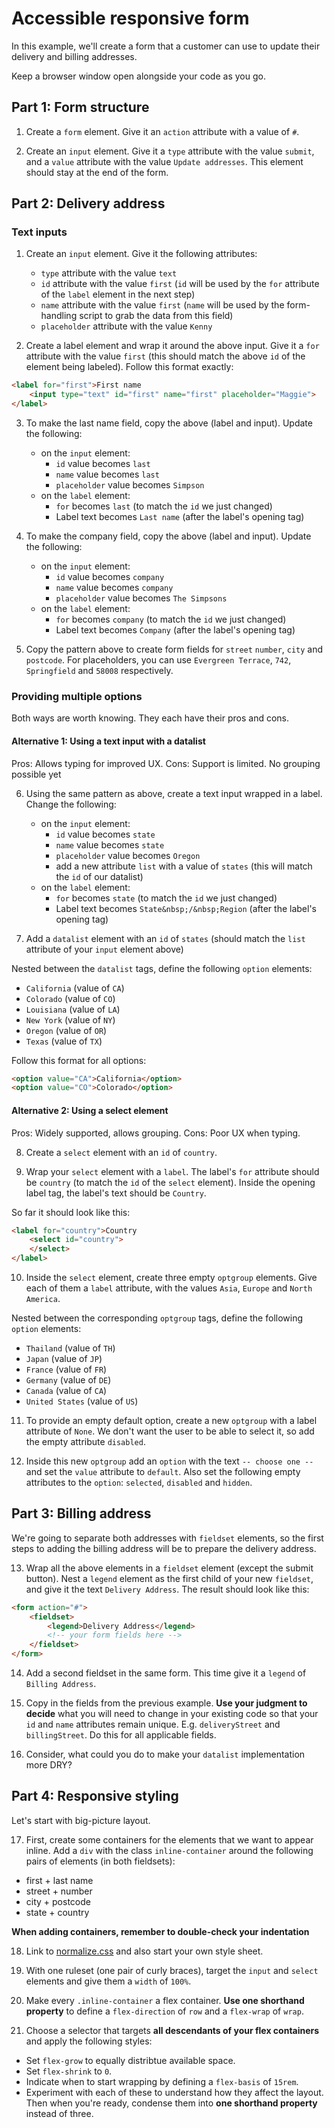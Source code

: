 # Accessible responsive form

In this example, we'll create a form that a customer can use to update their delivery and billing addresses.

Keep a browser window open alongside your code as you go.

## Part 1: Form structure

1. Create a `form` element. Give it an `action` attribute with a value of `#`.

2. Create an `input` element. Give it a `type` attribute with the value `submit`, and a `value` attribute with the value `Update addresses`. This element should stay at the end of the form.

## Part 2: Delivery address

### Text inputs

1. Create an `input` element. Give it the following attributes:
    - `type` attribute with the value `text`
    - `id` attribute with the value `first` (`id` will be used by the `for` attribute of the `label` element in the next step)
    - `name` attribute with the value `first` (`name` will be used by the form-handling script to grab the data from this field)
    - `placeholder` attribute with the value `Kenny`

2. Create a label element and wrap it around the above input. Give it a `for` attribute with the value `first` (this should match the above `id` of the element being labeled). Follow this format exactly:

```html
<label for="first">First name
    <input type="text" id="first" name="first" placeholder="Maggie">
</label>
```

3. To make the last name field, copy the above (label and input). Update the following:
    - on the `input` element:
        - `id` value becomes `last`
        - `name` value becomes `last`
        - `placeholder` value becomes `Simpson`
    - on the `label` element:
        - `for` becomes `last` (to match the `id` we just changed)
        - Label text becomes `Last name` (after the label's opening tag)

4. To make the company field, copy the above (label and input). Update the following:
    - on the `input` element:
        - `id` value becomes `company`
        - `name` value becomes `company`
        - `placeholder` value becomes `The Simpsons`
    - on the `label` element:
        - `for` becomes `company` (to match the `id` we just changed)
        - Label text becomes `Company` (after the label's opening tag)

5. Copy the pattern above to create form fields for `street` `number`, `city` and `postcode`. For placeholders, you can use `Evergreen Terrace`, `742`, `Springfield` and `58008` respectively.

### Providing multiple options

Both ways are worth knowing. They each have their pros and cons.

#### Alternative 1: Using a text input with a datalist

Pros: Allows typing for improved UX.
Cons: Support is limited. No grouping possible yet

6. Using the same pattern as above, create a text input wrapped in a label. Change the following:

    - on the `input` element:
        - `id` value becomes `state`
        - `name` value becomes `state`
        - `placeholder` value becomes `Oregon`
        - add a new attribute `list` with a value of `states` (this will match the `id` of our datalist)
    - on the `label` element:
        - `for` becomes `state` (to match the `id` we just changed)
        - Label text becomes `State&nbsp;/&nbsp;Region` (after the label's opening tag)

7. Add a `datalist` element with an `id` of `states` (should match the `list` attribute of your `input` element above)

Nested between the `datalist` tags, define the following `option` elements:

- `California` (value of `CA`)
- `Colorado` (value of `CO`)
- `Louisiana` (value of `LA`)
- `New York` (value of `NY`)
- `Oregon` (value of `OR`)
- `Texas` (value of `TX`)

Follow this format for all options:

```html
<option value="CA">California</option>
<option value="CO">Colorado</option>
```

#### Alternative 2: Using a select element

Pros: Widely supported, allows grouping.
Cons: Poor UX when typing.

8. Create a `select` element with an `id` of `country`.

9. Wrap your `select` element with a `label`. The label's `for` attribute should be `country` (to match the `id` of the `select` element). Inside the opening label tag, the label's text should be `Country`.

So far it should look like this:

```html
<label for="country">Country
    <select id="country">
    </select>
</label>
```

10. Inside the `select` element, create three empty `optgroup` elements. Give each of them a `label` attribute, with the values `Asia`, `Europe` and `North America`.

Nested between the corresponding `optgroup` tags, define the following `option` elements:

- `Thailand` (value of `TH`)
- `Japan` (value of `JP`)
- `France` (value of `FR`)
- `Germany` (value of `DE`)
- `Canada` (value of `CA`)
- `United States` (value of `US`)

11. To provide an empty default option, create a new `optgroup` with a label attribute of `None`. We don't want the user to be able to select it, so add the empty attribute `disabled`.

12. Inside this new `optgroup` add an `option` with the text `-- choose one --` and set the `value` attribute to `default`. Also set the following empty attributes to the `option`: `selected`, `disabled` and `hidden`.

## Part 3: Billing address

We're going to separate both addresses with `fieldset` elements, so the first steps to adding the billing address will be to prepare the delivery address.

13. Wrap all the above elements in a `fieldset` element (except the submit button). Nest a `legend` element as the first child of your new `fieldset`, and give it the text `Delivery Address`. The result should look like this:

```html
<form action="#">
    <fieldset>
        <legend>Delivery Address</legend>
        <!-- your form fields here -->
    </fieldset>
</form>
```

14. Add a second fieldset in the same form. This time give it a `legend` of `Billing Address`.

15. Copy in the fields from the previous example. **Use your judgment to decide** what you will need to change in your existing code so that your `id` and `name` attributes remain unique. E.g. `deliveryStreet` and `billingStreet`. Do this for all applicable fields.

16. Consider, what could you do to make your `datalist` implementation more DRY?

## Part 4: Responsive styling

Let's start with big-picture layout.

17. First, create some containers for the elements that we want to appear inline. Add a `div` with the class `inline-container` around the following pairs of elements (in both fieldsets):

- first + last name
- street + number
- city + postcode
- state + country

**When adding containers, remember to double-check your indentation**

18. Link to [normalize.css](https://necolas.github.io/normalize.css/8.0.1/normalize.css) and also start your own style sheet.

19. With one ruleset (one pair of curly braces), target the `input` and `select` elements and give them a `width` of `100%`.

20. Make every `.inline-container` a flex container. **Use one shorthand property** to define a `flex-direction` of `row` and a `flex-wrap` of `wrap`.

21. Choose a selector that targets **all descendants of your flex containers** and apply the following styles:

- Set `flex-grow` to equally distribtue available space.
- Set `flex-shrink` to `0`.
- Indicate when to start wrapping by defining a `flex-basis` of `15rem`.
- Experiment with each of these to understand how they affect the layout. Then when you're ready, condense them into **one shorthand property** instead of three.
